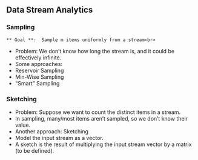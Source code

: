 ## Data Stream Analytics
### Sampling<br>
    ** Goal **:  Sample m items uniformly from a stream<br>
 - Problem:  We don’t know how long the stream is, and it could be effectively infinite.<br>
 - Some approaches:
  - Reservoir Sampling
  - Min-Wise Sampling
  - “Smart” Sampling

### Sketching<br>
 - Problem:  Suppose we want to count the distinct items in a stream.
 - In sampling, many/most items aren’t sampled, so we don’t know their value.
 - Another approach: Sketching
 - Model the input stream as a vector.
 - A sketch is the result of multiplying the input stream vector by a matrix (to be defined).

